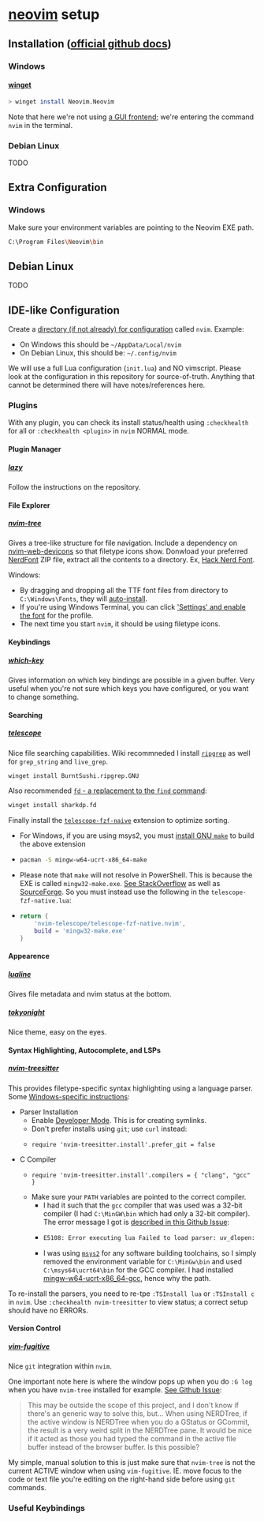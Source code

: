 # [neovim](https://github.com/neovim/neovim) setup

## Installation ([official github docs](https://github.com/neovim/neovim/wiki/Installing-Neovim))

### Windows

#### [winget](https://winstall.app/apps/Neovim.Neovim)

```bash
> winget install Neovim.Neovim
```

Note that here we're not using [a GUI frontend](https://github.com/neovim/neovim/wiki/Related-projects#gui); we're entering the command `nvim` in the terminal.

### Debian Linux

TODO

## Extra Configuration

### Windows

Make sure your environment variables are pointing to the Neovim EXE path.

```bash
C:\Program Files\Neovim\bin
```

## Debian Linux

TODO

## IDE-like Configuration

Create a [directory (if not already) for configuration](https://neovim.io/doc/user/lua-guide.html#lua-guide-config) called `nvim`. Example:
- On Windows this should be `~/AppData/Local/nvim`
- On Debian Linux, this should be: `~/.config/nvim`

We will use a full Lua configuration (`init.lua`) and NO vimscript.
Please look at the configuration in this repository for source-of-truth. Anything that cannot be determined there will have notes/references here.

### Plugins

With any plugin, you can check its install status/health using `:checkhealth` for all or `:checkhealth <plugin>` in `nvim` NORMAL mode.

#### Plugin Manager

##### [lazy](https://github.com/folke/lazy.nvim)

Follow the instructions on the repository.

#### File Explorer

##### [nvim-tree](https://github.com/nvim-tree/nvim-tree.lua)

Gives a tree-like structure for file navigation.
Include a dependency on [nvim-web-devicons](https://github.com/nvim-tree/nvim-web-devicons) so that filetype icons show.
Donwload your preferred [NerdFont](https://www.nerdfonts.com/) ZIP file, extract all the contents to a directory. Ex, [Hack Nerd Font](https://www.programmingfonts.org/#hack).

Windows: 
- By dragging and dropping all the TTF font files from directory to `C:\Windows\Fonts`, they will [auto-install](https://support.microsoft.com/en-us/office/add-a-font-b7c5f17c-4426-4b53-967f-455339c564c1).
- If you're using Windows Terminal, you can click ['Settings' and enable the font](https://learn.microsoft.com/en-us/windows/terminal/tutorials/custom-prompt-setup) for the profile.
- The next time you start `nvim`, it should be using filetype icons.

#### Keybindings

##### [which-key](https://github.com/folke/which-key.nvim)

Gives information on which key bindings are possible in a given buffer. Very useful when you're not sure which keys you have configured, or you want to change something.

#### Searching

##### [telescope](https://github.com/nvim-telescope/telescope.nvim)

Nice file searching capabilities. Wiki recommneded I install [`ripgrep`](https://github.com/BurntSushi/ripgrep) as well for `grep_string` and `live_grep`.

```bash
winget install BurntSushi.ripgrep.GNU
```

Also recommended [`fd` - a replacement to the `find` command](https://github.com/sharkdp/fd):

```bash
winget install sharkdp.fd
```

Finally install the [`telescope-fzf-naive`](https://github.com/nvim-telescope/telescope-fzf-native.nvim) extension to optimize sorting.
- For Windows, if you are using msys2, you must [install GNU `make`](https://packages.msys2.org/package/mingw-w64-ucrt-x86_64-make?repo=ucrt64) to build the above extension
- ```bash
  pacman -S mingw-w64-ucrt-x86_64-make
  ```
- Please note that `make` will not resolve in PowerShell. This is because the EXE is called `mingw32-make.exe`. [See StackOverflow](https://stackoverflow.com/questions/42752721/mingw-64-ships-without-make-exe) as well as [SourceForge](https://sourceforge.net/p/mingw-w64/wiki2/Make/). So you must instead use the following in the `telescope-fzf-native.lua`:
- ```lua
  return {
      'nvim-telescope/telescope-fzf-native.nvim',
      build = 'mingw32-make.exe'
  }
  ```

#### Appearence

##### [lualine](https://github.com/nvim-lualine/lualine.nvim)

Gives file metadata and nvim status at the bottom.

##### [tokyonight](https://github.com/folke/tokyonight.nvim)

Nice theme, easy on the eyes.

#### Syntax Highlighting, Autocomplete, and LSPs

##### [nvim-treesitter](https://github.com/nvim-treesitter/nvim-treesitter)

This provides filetype-specific syntax highlighting using a language parser.
Some [Windows-specific instructions](https://github.com/nvim-treesitter/nvim-treesitter/wiki/Windows-support):
- Parser Installation
  - Enable [Developer Mode](https://learn.microsoft.com/en-us/windows/apps/get-started/enable-your-device-for-development). This is for creating symlinks.
  - Don't prefer installs using `git`; use `curl` instead:
  - ```vim
    require 'nvim-treesitter.install'.prefer_git = false
    ```
- C Compiler
  - ```vim
    require 'nvim-treesitter.install'.compilers = { "clang", "gcc" }
    ```
  - Make sure your `PATH` variables are pointed to the correct compiler.
    - I had it such that the `gcc` compiler that was used was a 32-bit compiler (I had `C:\MinGW\bin` which had only a 32-bit compiler). The error message I got is [described in this Github Issue](https://github.com/nvim-treesitter/nvim-treesitter/issues/1985):
    - ```bash
      E5108: Error executing lua Failed to load parser: uv_dlopen: C:\Users\Swagat\AppData\Local\nvim\plugged\nvim-treesitter\parser\cpp.so is not a valid Win32 application."
      ```
    - I was using [`msys2`](https://www.msys2.org/) for any software building toolchains, so I simply removed the environment variable for `C:\MinGw\bin` and used `C:\msys64\ucrt64\bin` for the GCC compiler. I had installed [mingw-w64-ucrt-x86_64-gcc](https://packages.msys2.org/package/mingw-w64-ucrt-x86_64-gcc?repo=ucrt64), hence why the path.

To re-install the parsers, you need to re-tpe `:TSInstall lua` or `:TSInstall c` in `nvim`.
Use `:checkhealth nvim-treesitter` to view status; a correct setup should have no ERRORs.

#### Version Control

##### [vim-fugitive](https://github.com/tpope/vim-fugitive)

Nice `git` integration within `nvim`.

One important note here is where the window pops up when you do `:G log` when you have `nvim-tree` installed for example. [See Github Issue](https://github.com/tpope/vim-fugitive/issues/326):

> This may be outside the scope of this project, and I don't know if there's an generic way to solve this, but...
When using NERDTree, if the active window is NERDTree when you do a GStatus or GCommit, the result is a very weird split in the NERDTree pane. It would be nice if it acted as those you had typed the command in the active file buffer instead of the browser buffer.
Is this possible?

My simple, manual solution to this is just make sure that `nvim-tree` is not the current ACTIVE window when using `vim-fugitive`. IE. move focus to the code or text file you're editing on the right-hand side before using `git` commands.

### Useful Keybindings
